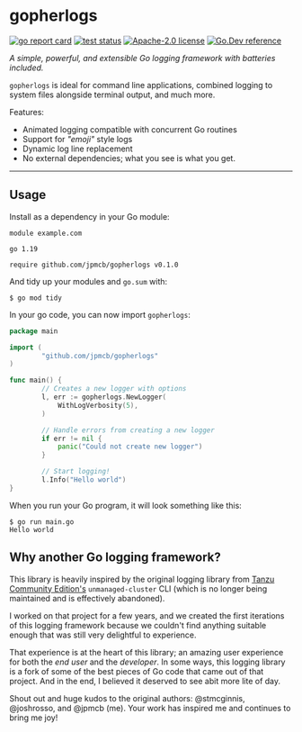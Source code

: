 # gopherlogs

[![go report card](https://goreportcard.com/badge/github.com/jpmcb/gopherlogs "go report card")](https://goreportcard.com/report/github.com/jpmcb/gopherlogs)
[![test status](https://github.com/jpmcb/gopherlogs/workflows/Tests/badge.svg?branch=main)](https://github.com/jpmcb/gopherlogs/actions)
[![Apache-2.0 license](https://img.shields.io/github/license/jpmcb/gopherlogs)](https://opensource.org/licenses/Apache-2.0)
[![Go.Dev reference](https://img.shields.io/badge/go.dev-reference-blue?logo=go&logoColor=white)](https://pkg.go.dev/github.com/jpmcb/gopherlogs)

_A simple, powerful, and extensible Go logging framework with batteries included._

`gopherlogs` is ideal for command line applications,
combined logging to system files alongside terminal output,
and much more.

Features:
- Animated logging compatible with concurrent Go routines
- Support for _"emoji"_ style logs
- Dynamic log line replacement
- No external dependencies; what you see is what you get.

---

## Usage

Install as a dependency in your Go module:

```
module example.com

go 1.19

require github.com/jpmcb/gopherlogs v0.1.0
```

And tidy up your modules and `go.sum` with:

```
$ go mod tidy
```

In your go code, you can now import `gopherlogs`:

```go
package main

import (
        "github.com/jpmcb/gopherlogs"
)

func main() {
        // Creates a new logger with options
        l, err := gopherlogs.NewLogger(
            WithLogVerbosity(5),
        )

        // Handle errors from creating a new logger
        if err != nil {
            panic("Could not create new logger")
        }

        // Start logging!
        l.Info("Hello world")
}
```

When you run your Go program, it will look something like this:

```
$ go run main.go
Hello world
```

## Why another Go logging framework?

This library is heavily inspired by the original logging library
from [Tanzu Community Edition's](https://github.com/vmware-tanzu/community-edition)
`unmanaged-cluster` CLI (which is no longer being maintained and is effectively abandoned).

I worked on that project for a few years, and we created the first iterations of this
logging framework because we couldn't find anything suitable enough
that was still very delightful to experience.

That experience is at the heart of this library; an amazing user experience
for both the _end user_ and the _developer_.
In some ways, this logging library is a fork of some of the best pieces of Go code
that came out of that project.
And in the end, I believed it deserved to see abit more lite of day.

Shout out and huge kudos to the original authors: @stmcginnis, @joshrosso, and @jpmcb (me).
Your work has inspired me and continues to bring me joy!

